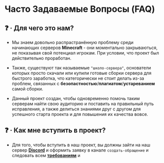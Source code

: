 # Часто Задаваемые Вопросы (FAQ)

## ❓ · Для чего это нам?
- Мы знаем довольно распрастранённую проблему среди начинающих серверов **Minecraft** - они моментально закрываються, не показывая свой потенциал игрокам. При условии, что проект был действительно проработан. 

- Также, существуют так называемые `"школо-сервера"`, основатели которых просто скачали или купили готовые сборки сервера для быстрого заработка, что категорически не стоит делать из-за проблем, связанных с **безопастностью**/**плагиатом**/**устареванием** самой сборки. 

- Данный проект создан, чтобы одновременно помочь таким серверам найти свою аудиторию и поставить на правильный путь исправления, а также делиться знаниями друг с другом для успешного старта проекта и для повышения их качества вовсе. 

## ❓ · Как мне вступить в проект?
- Для того, чтобы вступить в наш проект, вы должны зайти на наш сервер **[Discord](https://ds.vip-mine.ru/)** и оформить заявку в канале `cоздать-обращение` и следовать всем **[требованиям](../docs/condition.md)** и